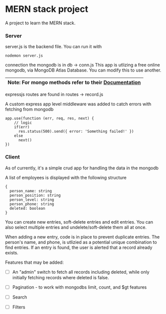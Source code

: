# MERN stack project

A project to learn the MERN stack.

### Server
server.js is the backend file.
You can run it with 
```
nodemon server.js
```

connection the mongodb is in db -> conn.js
This app is utlizing a free online mongodb, via MongoDB Atlas Database. You can modify this to use another.



| **Note:** For mongo methods refer to their [Documentation](https://docs.mongodb.com/manual/reference/method/) |
| --- |


expressjs routes are found in routes -> record.js

A custom express app level middleware was added to catch errors with fetching from mongodb
```
app.use(function (err, req, res, next) {
    // logic
    if(err)
      res.status(500).send({ error: 'Something failed!' })
    else
      next()
})
```

### Client

As of currently, it's a simple crud app for handling the data in the mongodb

A list of employees is displayed with the following structure
```
{
  person_name: string
  person_position: string
  person_level: string
  person_phone: string
  deleted: boolean
}
```

You can create new entries, soft-delete entries and edit entries. You can also select multiple entries and undelete/soft-delete them all at once.

When adding a new entry, code is in place to prevent duplicate entries. The person's name, and phone, is utlizied as a potential unique combination to find entries.
If an entry is found, the user is alerted that a record already exists.

Features that may be added:
  - [ ] An "admin" switch to fetch all records including deleted, while only initially fetching records where deleted is false.
  - [ ] Pagination - to work with mongodbs limit, count, and $gt features
  - [ ] Search
  - [ ] Filters
  
